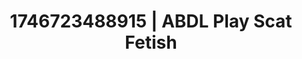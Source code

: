 ---
categories:
- AI-generated
- NSFW AI art
- Elegant fetish
- Dirty whispers
- Body worship
- Heat of the moment
- ASMR
- Cosplay
image: /assets/images/1746723488915.jpg
layout: post
seo:
  description: Featured content with high-quality ABDL Play, Scat Fetish. HD images
    available.
  keywords: ABDL Play, Scat Fetish
  og_image: /assets/images/1746723488915.jpg
  schema_type: VisualArtwork
tags:
- ABDL Play
- '#1746723488915'
- Scat Fetish
title: 1746723488915 | ABDL Play Scat Fetish
---